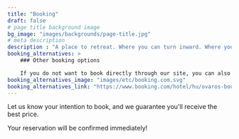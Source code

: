 ```yaml
---
title: "Booking"
draft: false
# page title background image
bg_image: "images/backgrounds/page-title.jpg"
# meta description
description : "A place to retreat. Where you can turn inward. Where you can leave behind the noise of the city, the rush, and the stress for a few days. We warmly welcome you!"
booking_alternatives: >
    ### Other booking options

    If you do not want to book directly through our site, you can also make your reservation using Booking.com:
booking_alternatives_image: "images/etc/booking.com.svg"
booking_alternatives_link: "https://www.booking.com/hotel/hu/ovaros-boutique.en.html"
---
```


Let us know your intention to book, and we guarantee you'll receive the best price.  

Your reservation will be confirmed immediately!
